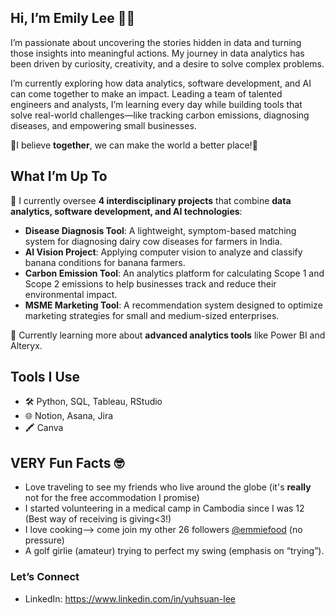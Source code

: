 ## Hi, I’m Emily Lee 🦥😇

I’m passionate about uncovering the stories hidden in data and turning those insights into meaningful actions. My journey in data analytics has been driven by curiosity, creativity, and a desire to solve complex problems.

I’m currently exploring how data analytics, software development, and AI can come together to make an impact. Leading a team of talented engineers and analysts, I’m learning every day while building tools that solve real-world challenges—like tracking carbon emissions, diagnosing diseases, and empowering small businesses.

🐳I believe **together**, we can make the world a better place!🩵

## What I’m Up To
🔭 I currently oversee **4 interdisciplinary projects** that combine **data analytics, software development, and AI technologies**:
- **Disease Diagnosis Tool**: A lightweight, symptom-based matching system for diagnosing dairy cow diseases for farmers in India.
- **AI Vision Project**: Applying computer vision to analyze and classify banana conditions for banana farmers.
- **Carbon Emission Tool**: An analytics platform for calculating Scope 1 and Scope 2 emissions to help businesses track and reduce their environmental impact.
- **MSME Marketing Tool**: A recommendation system designed to optimize marketing strategies for small and medium-sized enterprises.

🌱 Currently learning more about **advanced analytics tools** like Power BI and Alteryx.  

## Tools I Use
- 🛠️ Python, SQL, Tableau, RStudio
- 🌐 Notion, Asana, Jira
- 🖍️ Canva

## VERY Fun Facts 🤓
- Love traveling to see my friends who live around the globe (it's **really** not for the free accommodation I promise)
- I started volunteering in a medical camp in Cambodia since I was 12 (Best way of receiving is giving<3!)
- I love cooking--> come join my other 26 followers [@emmiefood](https://instagram.com/emmiefood) (no pressure)
- A golf girlie (amateur) trying to perfect my swing (emphasis on “trying”).  

### Let’s Connect
- LinkedIn: https://www.linkedin.com/in/yuhsuan-lee
